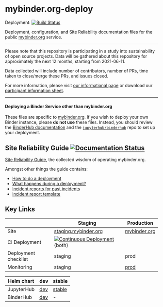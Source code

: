 # mybinder.org-deploy

Deployment: [![Build Status](https://github.com/jupyterhub/mybinder.org-deploy/workflows/Continuous%20Deployment/badge.svg)](https://github.com/jupyterhub/mybinder.org-deploy/actions)

Deployment, configuration, and Site Reliability documentation files for the
public [mybinder.org][] service.

---

Please note that this repository is participating in a study into sustainability
of open source projects. Data will be gathered about this repository for
approximately the next 12 months, starting from 2021-06-11.

Data collected will include number of contributors, number of PRs, time taken to
close/merge these PRs, and issues closed.

For more information, please visit
[our informational page](https://sustainable-open-science-and-software.github.io/) or download our [participant information sheet](https://sustainable-open-science-and-software.github.io/assets/PIS_sustainable_software.pdf).

---

#### Deploying a Binder Service other than mybinder.org

These files are specific to [mybinder.org][].
If you wish to deploy your own Binder instance, please **do not use** these files.
Instead, you should review the [BinderHub documentation][] and the
[`jupyterhub/binderhub`][] repo to set up your deployment.

## Site Reliability Guide [![Documentation Status](https://readthedocs.org/projects/mybinder-sre/badge/?version=latest)](https://mybinder-sre.readthedocs.io/en/latest/?badge=latest)

[Site Reliability Guide](https://mybinder-sre.readthedocs.io/en/latest/index.html), the collected wisdom of operating mybinder.org.

Amongst other things the guide contains:

- [How to do a deployment](https://mybinder-sre.readthedocs.io/en/latest/deployment/how.html)
- [What happens during a deployment?](https://mybinder-sre.readthedocs.io/en/latest/deployment/what.html)
- [Incident reports for past incidents](https://mybinder-sre.readthedocs.io/en/latest/incident-reports/incident_reports_toc.html)
- [Incident report template](https://github.com/jupyterhub/mybinder.org-deploy/blob/HEAD/docs/source/incident-reports/template-incident-report.md)

## Key Links

|                      | Staging                                                                                                                                                                                                                                  | Production                                                                                                      |
| -------------------- | ---------------------------------------------------------------------------------------------------------------------------------------------------------------------------------------------------------------------------------------- | --------------------------------------------------------------------------------------------------------------- |
| Site                 | [staging.mybinder.org](https://staging.mybinder.org)                                                                                                                                                                                     | [mybinder.org](https://mybinder.org)                                                                            |
| CI Deployment        | [![Continuous Deployment](https://github.com/jupyterhub/mybinder.org-deploy/workflows/Continuous%20Deployment/badge.svg)](https://github.com/jupyterhub/mybinder.org-deploy/actions?query=workflow%3A%22Continuous+Deployment%22) (both) |
| Deployment checklist | staging                                                                                                                                                                                                                                  | prod                                                                                                            |
| Monitoring           | staging                                                                                                                                                                                                                                  | [prod](https://grafana.mybinder.org/dashboard/db/kubernetes-cluster-monitoring-binder-prod?refresh=60s&orgId=1) |

| Helm chart | dev                                                                             | stable                                                             |
| ---------- | ------------------------------------------------------------------------------- | ------------------------------------------------------------------ |
| JupyterHub | [dev](https://jupyterhub.github.io/helm-chart/#development-releases-jupyterhub) | [stable](https://jupyterhub.github.io/helm-chart/#stable-releases) |
| BinderHub  | [dev](https://jupyterhub.github.io/helm-chart/#development-releases-binderhub)  | -                                                                  |

[mybinder.org]: https://mybinder.org
[staging.mybinder.org]: https://staging.mybinder.org
[`jupyterhub/binderhub`]: https://github.com/jupyterhub/binderhub
[binderhub documentation]: https://binderhub.readthedocs.io/en/latest/
